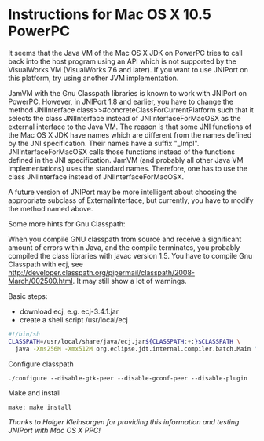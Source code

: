# Instructions for Mac OS X 10.5 PowerPC

It seems that the Java VM of the Mac OS X JDK on PowerPC tries to call back into the host program using an API which is not supported by the VisualWorks VM (VisualWorks 7.6 and later). If you want to use JNIPort on this platform, try using another JVM implementation.

JamVM with the Gnu Classpath libraries is known to work with JNIPort on PowerPC. However, in JNIPort 1.8 and earlier, you have to change the method JNIInterface class>>#concreteClassForCurrentPlatform such that it selects the class JNIInterface instead of JNIInterfaceForMacOSX as the external interface to the Java VM. The reason is that some JNI functions of the Mac OS X JDK have names which are different from the names defined by the JNI specification. Their names have a suffix "_Impl". JNIInterfaceForMacOSX calls those functions instead of the functions defined in the JNI specification. JamVM (and probably all other Java VM implementations) uses the standard names. Therefore, one has to use the class JNIInterface instead of JNIInterfaceForMacOSX.

A future version of JNIPort may be more intelligent about choosing the appropriate subclass of ExternalInterface, but currently, you have to modify the method named above.

Some more hints for Gnu Classpath:

When you compile GNU classpath from source and receive a significant amount of errors within Java, and the compile terminates, you probably compiled the class libraries with javac version 1.5. You have to compile Gnu Classpath with ecj, see http://developer.classpath.org/pipermail/classpath/2008-March/002500.html. It may still show a lot of warnings.

Basic steps:

- download ecj, e.g. ecj-3.4.1.jar
- create a shell script /usr/local/ecj

```sh
#!/bin/sh
CLASSPATH=/usr/local/share/java/ecj.jar${CLASSPATH:+:}$CLASSPATH \
  java -Xms256M -Xmx512M org.eclipse.jdt.internal.compiler.batch.Main "$@"
```
Configure classpath

```
./configure --disable-gtk-peer --disable-gconf-peer --disable-plugin
```

Make and install

```
make; make install
```

_Thanks to Holger Kleinsorgen for providing this information and testing JNIPort with Mac OS X PPC!_